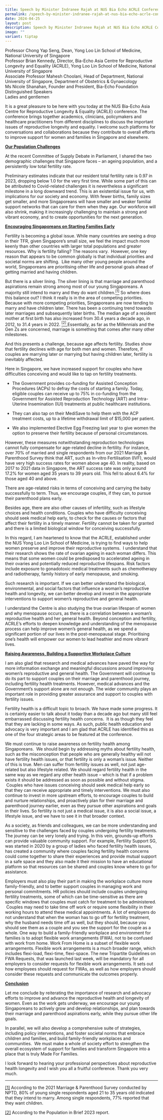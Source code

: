 ```yaml
---
title: Speech by Minister Indranee Rajah at NUS Bia Echo ACRLE Conference
permalink: /speech-by-minister-indranee-rajah-at-nus-bia-echo-acrle-conference/
date: 2024-04-25
layout: post
description: Speech by Minister Indranee Rajah at NUS Bia Echo ACRLE Conference
image: ""
variant: tiptap
---
```

<p>Professor Chong Yap Seng, Dean, Yong Loo Lin School of Medicine, National
University of Singapore
<br>Professor Brian Kennedy, Director, Bia-Echo Asia Centre for Reproductive
Longevity and Equality (ACRLE), Yong Loo Lin School of Medicine, National
University of Singapore
<br>Associate Professor Mahesh Choolani, Head of Department, National University
of Singapore, Department of Obstetrics &amp; Gynaecology
<br>Ms Nicole Shanahan, Founder and President, Bia-Echo Foundation
<br>Distinguished Speakers
<br>Ladies and gentlemen</p>
<p></p>
<p></p>
<p></p>
<p></p>
<p>It is a great pleasure to be here with you today at the NUS Bia-Echo Asia
Centre for Reproductive Longevity &amp; Equality (ACRLE) conference. The
conference brings together academics, clinicians, policymakers and healthcare
practitioners from different disciplines to discuss the important issues
of reproductive longevity and equality. I welcome such platforms for conversations
and collaborations because they contribute to overall efforts to improve
support for women and families in Singapore and elsewhere.</p>
<p></p>
<p><strong><u>Our Population Challenges</u></strong>
</p>
<p></p>
<p>At the recent Committee of Supply Debate in Parliament, I shared the two
demographic challenges that Singapore faces – an ageing population, and
a persistently low total fertility rate.</p>
<p></p>
<p>Preliminary estimates indicate that our resident total fertility rate
is 0.97 in 2023, dropping below 1.0 for the very first time. While some
part of this can be attributed to Covid-related challenges it is nevertheless
a significant milestone in a long downward trend. This is an existential
issue for us, with implications for our society and economy. With fewer
births, family sizes get smaller, and more Singaporeans will have smaller
and weaker familial support networks that can care for them when they age.
Our workforce will also shrink, making it increasingly challenging to maintain
a strong and vibrant economy, and to create opportunities for the next
generation.</p>
<p></p>
<p><strong><u>Encouraging Singaporeans on Starting Families Early</u></strong>
</p>
<p></p>
<p>Fertility is becoming a global issue. While many countries are seeing
a drop in their TFR, given Singapore’s small size, we feel the impact much
more keenly than other countries with larger total populations and greater
resources. Why is fertility falling? The reasons vary. &nbsp;However, one
key reason that appears to be common globally is that individual priorities
and societal norms are shifting. &nbsp;Like many other young people around
the world, Singaporeans are prioritising other life and personal goals
ahead of getting married and having children.</p>
<p></p>
<p>But there is a silver lining. The silver lining is that marriage and parenthood
aspirations remain strong among most of our young Singaporeans. A majority
still intend to marry and they do want children.<a href="#_ftn1" rel="noopener noreferrer nofollow" target="_blank"><sup>[1]</sup></a> So where does this balance out? I think
it really is in the area of competing priorities. Because with more competing
priorities, Singaporeans are now tending to marry and have children later.
There has been a continuing trend towards later marriages and subsequently
later births. The median age of a resident mother at first birth has also
increased from 30.4 years a decade ago, in 2012, to 31.4 years in 2022.
<a href="#_ftn2" rel="noopener noreferrer nofollow" target="_blank"><u><sup>[2]</sup></u> 
</a>Essentially, as far as the Millennials and the Gen Zs are concerned, marriage
is something that comes after many other milestones.</p>
<p></p>
<p>And this presents a challenge, because age affects fertility. Studies
show that fertility declines with age for both men and women. Therefore,
if couples are marrying later or marrying but having children later, fertility
is inevitably affected.</p>
<p></p>
<p>Here in Singapore, we have increased support for couples who have difficulties
conceiving and would like to tap on fertility treatments.</p>
<p></p>
<ul data-tight="true" class="tight">
<li>
<p>The Government provides co-funding for Assisted Conception Procedures
(ACPs) to defray the costs of starting a family. Today, eligible couples
can receive up to 75% in co-funding from the Government for Assisted Reproduction
Technology (ART) and Intra-Uterine Insemination (IUI) treatments at public
healthcare institutions.</p>
<p></p>
</li>
<li>
<p>They can also tap on their MediSave to help them with the ACP treatment
costs, up to a lifetime withdrawal limit of $15,000 per patient.</p>
<p></p>
</li>
<li>
<p>We also implemented Elective Egg Freezing last year to give women the
option to preserve their fertility because of personal circumstances.</p>
</li>
</ul>
<p></p>
<p>However, these measures notwithstanding reproduction technologies cannot
fully compensate for age-related decline in fertility. For instance, over
70% of married and single respondents from our 2021 Marriage &amp; Parenthood
Survey think that ART, such as In-vitro Fertilisation (IVF), would have
very high success rates for women above age 40. In reality, based on 2017
to 2021 data in Singapore, the ART success rate was only around 17.2% for
women aged 35 years to 39 years old. This fell to about 6.4% for those
aged 40 and above.</p>
<p></p>
<p>There are age-related risks in terms of conceiving and carrying the baby
successfully to term. Thus, we encourage couples, if they can, to pursue
their parenthood plans early.</p>
<p>Besides age, there are also other causes of infertility, such as lifestyle
choices and health conditions. Couples who have difficulty conceiving should
seek medical help early, to check for the causes or factors that affect
their fertility in a timely manner. Fertility cannot be taken for granted
and there is a limited biological window for conceiving successfully.</p>
<p></p>
<p>In this regard, I am heartened to know that the ACRLE, established under
the NUS Yong Loo Lin School of Medicine, is trying to find ways to help
women preserve and improve their reproductive systems. &nbsp;I understand
that their research shows the rate of ovarian ageing in each woman differs.
This means that some women could be predisposed to accelerated ageing in
their ovaries and potentially reduced reproductive lifespans. Risk factors
include exposure to gonadotoxic medical treatments such as chemotherapy
and radiotherapy, family history of early menopause, and smoking.</p>
<p></p>
<p>Such research is important. If we can better understand the biological,
environmental, and social factors that influence a woman’s reproductive
health and longevity, we can better develop and invest in the appropriate
interventions to support women’s reproductive and general health.</p>
<p></p>
<p>I understand the Centre is also studying the true ovarian lifespan of
women and why menopause occurs, as there is a correlation between a woman’s
reproductive health and her general health. Beyond conception and fertility,
ACRLE’s efforts to deepen knowledge and understanding of the menopause
process can help improve women’s general health, as we spend a significant
portion of our lives in the post-menopausal stage. Prioritising one’s health
will empower our women to lead heathier and more vibrant lives.</p>
<p></p>
<p><strong><u>Raising Awareness, Building a Supportive Workplace Culture</u></strong>
</p>
<p></p>
<p>I am also glad that research and medical advances have paved the way for
more information exchange and meaningful discussions around improving women’s
reproductive and general health. The Government will continue to do its
part to support couples on their marriage and parenthood journey, including
fertility health treatments. However, medical advances and the Government’s
support alone are not enough. The wider community plays an important role
in providing greater assurance and support to couples with fertility issues.</p>
<p></p>
<p>Fertility health is a difficult topic to broach. We have made some progress.
It is certainly easier to talk about it today than a decade ago but many
still feel embarrassed discussing fertility health concerns. &nbsp;It is
as though they feel that they are lacking in some ways. As such, public
health education and advocacy is very important and I am glad that ACRLE
has identified this as one of the four strategic areas to be featured at
the conference.</p>
<p></p>
<p>We must continue to raise awareness on fertility health among Singaporeans.
&nbsp;We should begin by addressing myths about fertility health, such
as the misconception that people who are generally healthy will not have
fertility health issues, or that fertility is only a woman’s issue. Neither
of this is true. Men can suffer from fertility issues as well, not just
age-related but also lifestyle related. We should regard fertility health
in the same way as we regard any other health issue – which is that if
a problem exists it should be addressed as soon as possible and without
stigma. &nbsp;Couples who have issues conceiving should seek medical help
early so that they can receive appropriate and timely interventions. We
must also continue to invest in more upstream efforts, to encourage couples
to build and nurture relationships, and proactively plan for their marriage
and parenthood journey earlier, even as they pursue other aspirations and
goals in their lives. So fertility is not just a medical issue, it is also
a social issue, a lifestyle issue, and we have to see it in that broader
context.</p>
<p></p>
<p>As a society, as friends and colleagues, we can be more understanding
and sensitive to the challenges faced by couples undergoing fertility treatments.
The journey can be very lonely and trying. In this vein, grounds-up efforts
can provide valuable community support. For example, Fertility Support
SG, was started in 2020 by a group of ladies who faced fertility health
issues, has created a community where couples facing fertility health concerns
could come together to share their experiences and provide mutual support
in a safe space and they also made it their mission to have an educational
platform so that resources can be shared and couples know where to go for
assistance.</p>
<p></p>
<p>Employers must also play their part in making the workplace culture more
family-friendly, and to better support couples in managing work and personal
commitments. HR policies should include couples undergoing fertility treatments,
some of which can be time-sensitive as there are specific windows that
couples must catch for treatment to be administered. &nbsp;Couples may
need to take time off work or require some flexibility in their working
hours to attend these medical appointments. A lot of employers do not understand
that when the woman has to go off for fertility treatment, why the husband
needs time off as well, but they should, because you should see them as
a couple and you see the support for the couple as a whole. One way to
build a family-friendly workplace and environment for families is to adopt
flexible work arrangements (FWA), not to be confused with work from home.
Work From Home is a subset of flexible work arrangements. Flexible work
arrangements is a much broader range, which includes flexi-load, flexi-time,
flexi-space. The new Tripartite Guidelines on FWA Requests, that was launched
last week, will be mandatory for all employers to consider requests for
flexible work arrangements. It sets out how employees should request for
FWAs, as well as how employers should consider these requests and communicate
the outcomes properly.</p>
<p></p>
<p><strong><u>Conclusion</u></strong>
</p>
<p></p>
<p>Let me conclude by reiterating the importance of research and advocacy
efforts to improve and advance the reproductive health and longevity of
women. Even as the work gets underway, we encourage our young Singaporeans
to actively grow and develop relationships, and plan towards their marriage
and parenthood aspirations early, while they pursue other life goals.</p>
<p></p>
<p>In parallel, we will also develop a comprehensive suite of strategies,
including policy interventions, and foster societal norms that embrace
children and families, and build family-friendly workplaces and communities.
&nbsp;We must make a whole of society effort to strengthen the overall
ecosystem of support for families and transform Singapore into a place
that is truly Made For Families.</p>
<p></p>
<p>I look forward to hearing your professional perspectives about reproductive
health longevity and I wish you all a fruitful conference. Thank you very
much.
<br>
</p>
<hr>
<p><a href="#_ftnref1" rel="noopener noreferrer nofollow" target="_blank">[1]</a> According
to the 2021 Marriage &amp; Parenthood Survey conducted by NPTD, 80% of
young single respondents aged 21 to 35 years old indicated that they intend
to marry. Among single respondents, 77% reported that they want children.</p>
<p><a href="#_ftnref2" rel="noopener noreferrer nofollow" target="_blank">[2]</a> According
to the Population in Brief 2023 report.</p>
<p></p>
<p></p>